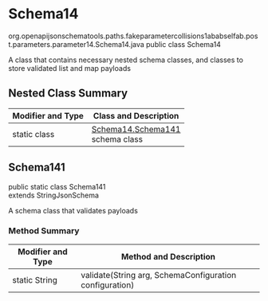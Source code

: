 # Schema14
org.openapijsonschematools.paths.fakeparametercollisions1ababselfab.post.parameters.parameter14.Schema14.java
public class Schema14

A class that contains necessary nested schema classes, and classes to store validated list and map payloads

## Nested Class Summary
| Modifier and Type | Class and Description |
| ----------------- | ---------------------- |
| static class | [Schema14.Schema141](#schema141)<br> schema class |

## Schema141
public static class Schema141<br>
extends StringJsonSchema

A schema class that validates payloads

### Method Summary
| Modifier and Type | Method and Description |
| ----------------- | ---------------------- |
| static String | validate(String arg, SchemaConfiguration configuration) |
